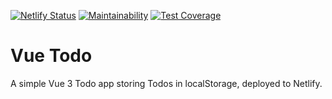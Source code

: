 [![Netlify Status](https://api.netlify.com/api/v1/badges/e91c4dff-2284-4bac-8143-952c6dd70e73/deploy-status)](https://app.netlify.com/sites/max-todo-vue/deploys)
[![Maintainability](https://api.codeclimate.com/v1/badges/01ffffeaa69558a5280d/maintainability)](https://codeclimate.com/github/maxarvid/vue-todo/maintainability)
[![Test Coverage](https://api.codeclimate.com/v1/badges/01ffffeaa69558a5280d/test_coverage)](https://codeclimate.com/github/maxarvid/vue-todo/test_coverage)
# Vue Todo

A simple Vue 3 Todo app storing Todos in localStorage, deployed to Netlify.